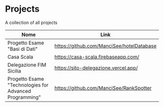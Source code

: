 # Projects
A collection of all projects 

Nome | Link
---- | ----
Progetto Esame "Basi di Dati" | https://github.com/ManciSee/hotelDatabase
Casa Scala | https://casa-scala.firebaseapp.com/
Delegazione FIM Sicilia | https://sito-delegazione.vercel.app/
Progetto Esame "Technologies for Advanced Programming" | https://github.com/ManciSee/RankSpotter
